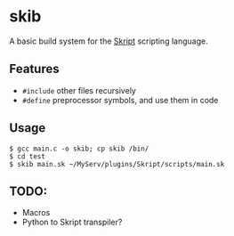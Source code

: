 # skib
A basic build system for the [Skript](https://github.com/SkriptLang/Skript) scripting language.

## Features
- `#include` other files recursively
- `#define` preprocessor symbols, and use them in code

## Usage
```
$ gcc main.c -o skib; cp skib /bin/
$ cd test
$ skib main.sk ~/MyServ/plugins/Skript/scripts/main.sk
```

## TODO:
- Macros
- Python to Skript transpiler?
